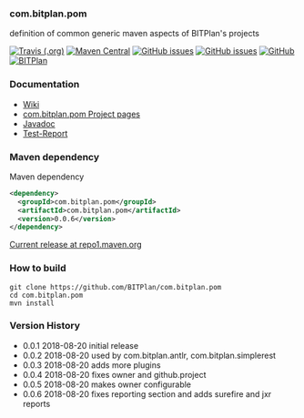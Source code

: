 ### com.bitplan.pom
definition of common generic maven aspects of BITPlan's projects

[![Travis (.org)](https://img.shields.io/travis/BITPlan/com.bitplan.javafx.svg)](https://travis-ci.org/BITPlan/com.bitplan.javafx)
[![Maven Central](https://img.shields.io/maven-central/v/com.bitplan.pom/com.bitplan.pom.svg)](https://search.maven.org/artifact/com.bitplan.pom/com.bitplan.pom/0.0.6/jar)
[![GitHub issues](https://img.shields.io/github/issues/BITPlan/com.bitplan.pom.svg)](https://github.com/BITPlan/com.bitplan.pom/issues)
[![GitHub issues](https://img.shields.io/github/issues-closed/BITPlan/com.bitplan.pom.svg)](https://github.com/BITPlan/com.bitplan.pom/issues/?q=is%3Aissue+is%3Aclosed)
[![GitHub](https://img.shields.io/github/license/BITPlan/com.bitplan.pom.svg)](https://www.apache.org/licenses/LICENSE-2.0)
[![BITPlan](http://wiki.bitplan.com/images/wiki/thumb/3/38/BITPlanLogoFontLessTransparent.png/198px-BITPlanLogoFontLessTransparent.png)](http://www.bitplan.com)

### Documentation
* [Wiki]()
* [com.bitplan.pom Project pages](https://BITPlan.github.io/com.bitplan.pom)
* [Javadoc](https://BITPlan.github.io/com.bitplan.pom/apidocs/index.html)
* [Test-Report](https://BITPlan.github.io/com.bitplan.pom/surefire-report.html)

### Maven dependency

Maven dependency
```xml
<dependency>
  <groupId>com.bitplan.pom</groupId>
  <artifactId>com.bitplan.pom</artifactId>
  <version>0.0.6</version>
</dependency>
```

[Current release at repo1.maven.org](http://repo1.maven.org/maven2/com/bitplan/pom/com.bitplan.pom/0.0.6/)

### How to build
```
git clone https://github.com/BITPlan/com.bitplan.pom
cd com.bitplan.pom
mvn install
```
### Version History
* 0.0.1 2018-08-20 initial release
* 0.0.2 2018-08-20 used by com.bitplan.antlr, com.bitplan.simplerest
* 0.0.3 2018-08-20 adds more plugins 
* 0.0.4 2018-08-20 fixes owner and github.project
* 0.0.5 2018-08-20 makes owner configurable 
* 0.0.6 2018-08-20 fixes reporting section and adds surefire and jxr reports
